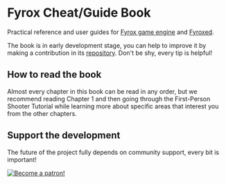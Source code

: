 # Fyrox Cheat/Guide Book

Practical reference and user guides for [Fyrox game engine](https://github.com/FyroxEngine/Fyrox) and
[Fyroxed](https://github.com/FyroxEngine/Fyrox/tree/master/editor).

The book is in early development stage, you can help to improve it by making a contribution in its
[repository](https://github.com/fyrox-book/fyrox-book.github.io). Don't be shy, every tip is helpful!

## How to read the book

Almost every chapter in this book can be read in any order, but we recommend reading Chapter 1 and then going
through the First-Person Shooter Tutorial while learning more about specific areas that interest you from the 
other chapters.

## Support the development

The future of the project fully depends on community support, every bit is important!

[![Become a patron!](https://c5.patreon.com/external/logo/become_a_patron_button.png)](https://www.patreon.com/mrdimas)
